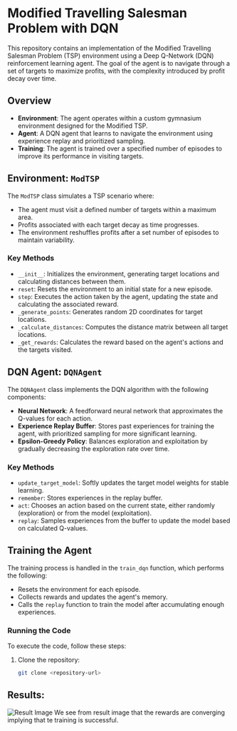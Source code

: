 # Modified Travelling Salesman Problem with DQN

This repository contains an implementation of the Modified Travelling Salesman Problem (TSP) environment using a Deep Q-Network (DQN) reinforcement learning agent. The goal of the agent is to navigate through a set of targets to maximize profits, with the complexity introduced by profit decay over time.

## Overview

- **Environment**: The agent operates within a custom gymnasium environment designed for the Modified TSP.
- **Agent**: A DQN agent that learns to navigate the environment using experience replay and prioritized sampling.
- **Training**: The agent is trained over a specified number of episodes to improve its performance in visiting targets.

## Environment: `ModTSP`

The `ModTSP` class simulates a TSP scenario where:
- The agent must visit a defined number of targets within a maximum area.
- Profits associated with each target decay as time progresses.
- The environment reshuffles profits after a set number of episodes to maintain variability.

### Key Methods

- `__init__`: Initializes the environment, generating target locations and calculating distances between them.
- `reset`: Resets the environment to an initial state for a new episode.
- `step`: Executes the action taken by the agent, updating the state and calculating the associated reward.
- `_generate_points`: Generates random 2D coordinates for target locations.
- `_calculate_distances`: Computes the distance matrix between all target locations.
- `_get_rewards`: Calculates the reward based on the agent's actions and the targets visited.

## DQN Agent: `DQNAgent`

The `DQNAgent` class implements the DQN algorithm with the following components:
- **Neural Network**: A feedforward neural network that approximates the Q-values for each action.
- **Experience Replay Buffer**: Stores past experiences for training the agent, with prioritized sampling for more significant learning.
- **Epsilon-Greedy Policy**: Balances exploration and exploitation by gradually decreasing the exploration rate over time.

### Key Methods

- `update_target_model`: Softly updates the target model weights for stable learning.
- `remember`: Stores experiences in the replay buffer.
- `act`: Chooses an action based on the current state, either randomly (exploration) or from the model (exploitation).
- `replay`: Samples experiences from the buffer to update the model based on calculated Q-values.

## Training the Agent

The training process is handled in the `train_dqn` function, which performs the following:
- Resets the environment for each episode.
- Collects rewards and updates the agent's memory.
- Calls the `replay` function to train the model after accumulating enough experiences.

### Running the Code

To execute the code, follow these steps:

1. Clone the repository:
   ```bash
   git clone <repository-url>

## Results:

![Result Image](/home/ananya/Pictures/Screenshots/MARL_Result.png)
We see from result image that the rewards are converging implying that te training is successful.
